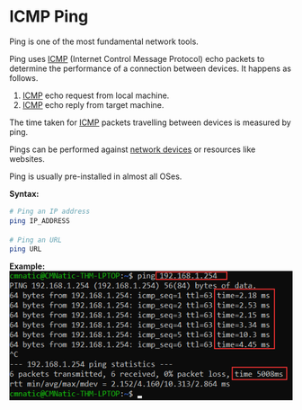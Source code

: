 # ICMP Ping

Ping is one of the most fundamental network tools.

Ping uses [ICMP](../../networking/protocols/layer%203/ICMP.md) (Internet Control Message Protocol) echo packets to determine the performance of a connection between devices. It happens as follows.

1. [ICMP](../../networking/protocols/layer%203/ICMP.md) echo request from local machine.
2. [ICMP](../../networking/protocols/layer%203/ICMP.md) echo reply from target machine.

The time taken for [ICMP](../../networking/protocols/layer%203/ICMP.md) packets travelling between devices is measured by ping.

Pings can be performed against [network devices](../../networking/devices/network%20devices.md) or resources like websites.

Ping is usually pre-installed in almost all OSes.

**Syntax:**

```bash
# Ping an IP address
ping IP_ADDRESS

# Ping an URL
ping URL
```

**Example:**
![ping](assets/images/ping.png)
